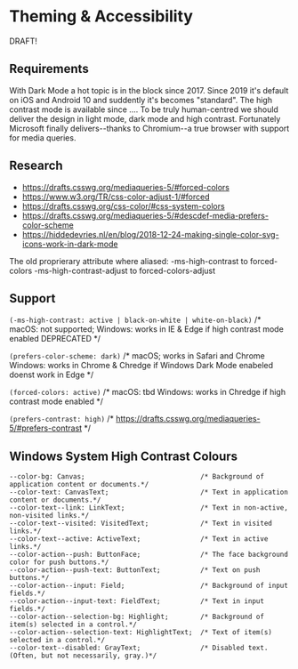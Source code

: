 # Theming &amp; Accessibility

DRAFT!

## Requirements

With Dark Mode a hot topic is in the block since 2017. Since 2019 it's default on iOS and Android 10 and suddently it's becomes "standard". The high contrast mode is available since ....
To be truly human-centred we should deliver the design in light mode, dark mode and high contrast. Fortunately Microsoft finally delivers--thanks to Chromium--a true browser with support for media queries.

## Research
* https://drafts.csswg.org/mediaqueries-5/#forced-colors
* https://www.w3.org/TR/css-color-adjust-1/#forced
* https://drafts.csswg.org/css-color/#css-system-colors
* https://drafts.csswg.org/mediaqueries-5/#descdef-media-prefers-color-scheme	
* https://hiddedevries.nl/en/blog/2018-12-24-making-single-color-svg-icons-work-in-dark-mode

The old proprierary attribute where aliased:
-ms-high-contrast to forced-colors
-ms-high-contrast-adjust to forced-colors-adjust
	
## Support
```(-ms-high-contrast: active | black-on-white | white-on-black)```
/*	macOS: not supported;
    Windows: works in IE &amp; Edge if high contrast mode enabled DEPRECATED */
	
```(prefers-color-scheme: dark)```
/*	macOS; works in Safari and Chrome
    Windows: works in Chrome & Chredge if Windows Dark Mode enabeled
		doenst work in Edge */
		
```(forced-colors: active)```
/*	macOS: tbd
		Windows: works in Chredge if high contrast mode enabled */
		
```(prefers-contrast: high)```
	/* https://drafts.csswg.org/mediaqueries-5/#prefers-contrast */

## Windows System High Contrast Colours
```
--color-bg: Canvas;								/* Background of application content or documents.*/
--color-text: CanvasText;						/* Text in application content or documents.*/
--color-text--link: LinkText;					/* Text in non-active, non-visited links.*/
--color-text--visited: VisitedText;				/* Text in visited links.*/
--color-text--active: ActiveText;				/* Text in active links.*/
--color-action--push: ButtonFace;				/* The face background color for push buttons.*/
--color-action--push-text: ButtonText;			/* Text on push buttons.*/
--color-action--input: Field;					/* Background of input fields.*/
--color-action--input-text: FieldText;			/* Text in input fields.*/
--color-action--selection-bg: Highlight;		/* Background of item(s) selected in a control.*/
--color-action--selection-text: HighlightText;	/* Text of item(s) selected in a control.*/
--color-text--disabled: GrayText;				/* Disabled text. (Often, but not necessarily, gray.)*/
```